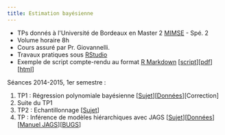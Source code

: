 ```yaml
---
title: Estimation bayésienne
---
```


*   TPs donnés à l'Université de Bordeaux en Master 2 [MIMSE](http://mimse.math.u-bordeaux.fr/) - Spé. 2
*   Volume horaire 8h
*   Cours assuré par Pr. Giovannelli.
*   Travaux pratiques sous [RStudio](http://www.rstudio.com/)
*   Exemple de script compte-rendu au format [R Markdown](http://rmarkdown.rstudio.com/) [[script](https://www.dropbox.com/s/iuz4hbwlrg10nv7/r_notebook.R?dl=1)][[pdf](https://www.dropbox.com/s/vi3252o3ngzs83q/r_notebook.pdf?dl=1)][[html](https://dl.dropboxusercontent.com/u/25867212/r_notebook.html)]

Séances 2014-2015, 1er semestre :

1.  TP1 : Régression polynomiale bayésienne [[Sujet](https://www.dropbox.com/s/pgrer05swmwoo1t/TP1.pdf?dl=1)][[Données](https://www.dropbox.com/sh/avrtcb0atuthzmj/AACISF56P08oHoOQYqvydvz2a?dl=1)][Correction]
2.  Suite du TP1
3.  TP2 : Echantillonnage [[Sujet](https://www.dropbox.com/s/vwhp9lvm4ucmavm/TP2.pdf?dl=1)]
4.  TP : Inférence de modèles hiérarchiques avec JAGS [[Sujet](https://www.dropbox.com/s/3ve9zy4uqc45sfc/TP3.pdf?dl=1)][[Données](https://www.dropbox.com/sh/s308cvx6d8cszxb/AAC3vaxOaTPoCQmcT-3Bz6hAa?dl=1)][[Manuel JAGS](http://sourceforge.net/projects/mcmc-jags/files/Manuals/3.x/jags_user_manual.pdf/download)][[BUGS](http://www.mrc-bsu.cam.ac.uk/software/bugs/)]
